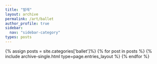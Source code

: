 ```yaml
---
title: "발레"
layout: archive
permalink: /art/ballet
author_profile: true
sidebar:
  nav: "sidebar-category"
types: posts
---
```


{% assign posts = site.categories['ballet']%}
{% for post in posts %}
  {% include archive-single.html type=page.entries_layout %}
{% endfor %}
